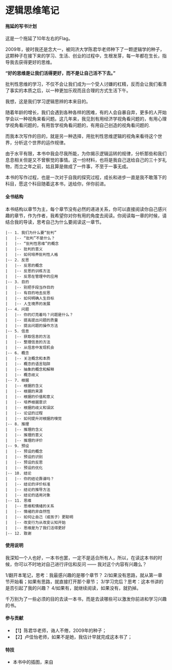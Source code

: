 # 逻辑思维笔记

#### 拖延的写书计划

这是一个拖延了10年左右的Flag。

2009年，彼时我还是念大一，被同济大学陈君华老师种下了一颗逻辑学的种子，这颗种子在接下来的学习、生活、创业的过程中，生根发芽，每一年都在生长，指导我去获得更好的思维。

**“好的思维是让我们活得更好，而不是让自己活不下去。”**

批判性思维的学习，不仅不会让我们成为一个受人讨嫌的杠精，反而会让我们看清了事实的本质之后，以一种更加乐观而且合理的方式生活下午。

我想，这是我们学习逻辑思辨的本来目的。

随着年龄的增长，我们会遇到各种各样的困难，有的人会自暴自弃，更多的人开始学会以一种视角来看问题。这几年来，我见到有用经济学视角看问题的，有用心理学视角看问题的，有用哲学视角看问题的，有用自己创造的视角看问题的.

而我本次写作的目的，就是另一种选择，用批判性思维逻辑的视角来看待这个世界，分析这个世界的运作规律。

由于水平有限，本书中我会尽我所能，为你揭示逻辑运转的规律，分析那些和我们息息相关但是又不曾察觉的事情。这一份材料，也将是我自己送给自己的三十岁礼物，而立之年之前，姑且算是做成了一件事，不至于一事无成。

本书的写作过程，也是一次对于自我的探究过程，成长和进步一直是我不敢落下的科目，愿这个科目随着这本书，送给你，伴你前进。

#### 全书结构

本书结构以章节为主，每个章节没有必然的递进关系，你可以直接阅读你自己感兴趣的章节，作为作者，我希望你对你有用的角度去阅读。你阅读每一章的时候，请结合我的导读，思考自己为什么要阅读这一章节。

```code  
|-- 1. 我们为什么要“批判”
|   |-- “批判”不是什么？
|   |-- “批判性思维”的概念
|   |-- 批判的意义
|   |-- 如何培养批判性人格
|-- 2. 反思
|   |-- 反思的概念
|   |-- 反思的训练方法
|   |-- 反思在管理中的应用
|-- 3. 目的
|   |-- 别把手段当作目的
|   |-- 有目的地去反思
|   |-- 如何明确人生目标
|   |-- 人生境界的发展
|-- 4. 问题
|   |-- 你的灯亮着吗？问题是什么？
|   |-- 提高提出问题的质量
|   |-- 提出问题的操作方法
|-- 5. 信息
|   |-- 获取信息的方法
|   |-- 整理信息的方法
|   |-- 从信息中发现机会
|-- 6. 概念
|   |-- 关注概念和本质
|   |-- 概念的语言陷阱
|   |-- 抽象的概念和解释
|   |-- 概念歧义
|-- 7. 根据
|   |-- 根据的含义
|   |-- 根据的来源
|   |-- 根据的价值和意义
|   |-- 培养根据意识
|   |-- 根据的歧义和误区
|   |-- 论证的过程
|   |-- 如何提升对根据的嗅觉
|-- 8. 推理
|   |-- 推理的含义
|   |-- 推理的意义
|   |-- 推理的评价
|-- 9. 预设
|   |-- 预设的概念
|   |-- 预设的识别
|   |-- 预设的反思
|   |-- 预设的优化
|-- 10. 结论
|   |-- 你的结论靠谱吗？
|   |-- 结论的评价标准
|   |-- 结论的推导方法
|   |-- 结论的适用对象
|-- 11. 思维
|   |-- 思维和情绪的关系
|   |-- 情绪的非自然性
|   |-- 如何让自己（或孩子）更聪明
|   |-- 改变行为从改变认知开始
|   |-- 思维是为了我们活得更好
|-- 12. 致谢
```

#### 使用说明

我深知一个人也好，一本书也罢，一定不是适合所有人，所以，在读这本书的时候，你可以不时地对自己进行评估和反问 —— 我对这个内容有兴趣么？

1/翻开本笔记，思考：我最感兴趣的是哪个章节？
2/如果没有思路，就从第一章节开始看；如果有思路，就直接打开那个章节；
3/学习完后？思考：这本书讲的是否引起了我的兴趣？
4/如果有，就继续阅读，如果没有，就扔掉。

千万别为了一些必须的目的去读一本书，而是去读哪些可以激发你前进和学习兴趣的书。


#### 参与贡献

- 【1】陈君华老师，诲人不倦，2009年的种子；
- 【2】卢佳怡老师，如果不是她，我估计早就完成这本书了；

#### 特技

- 本书中的插图，来自